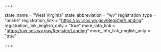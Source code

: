 +++

state_name = "West Virginia"
state_abbreviation = "wv"
registration_type = "online"
registration_link = "https://ovr.sos.wv.gov/Register/Landing"
registration_link_english_only = "true"
more_info_link = "https://ovr.sos.wv.gov/Register/Landing"
more_info_link_english_only = "true"

+++